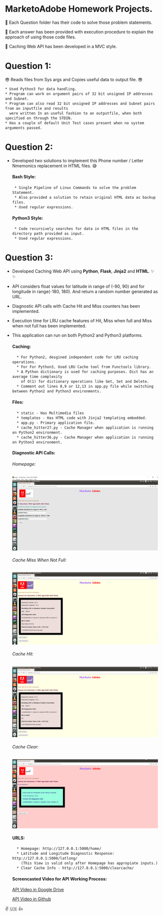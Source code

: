 # MarketoAdobe Homework Projects. 

:key: Each Question folder has their code to solve those problem statements. 

:key: Each answer has been provided with execution procedure to explain the approach of using those code files. 

:key: Caching Web API has been developed in a MVC style.  

# Question 1:
  :sunglasses: Reads files from Sys args and Copies useful data to output file. :sunglasses:

    * Used Python3 for data handling. 
    * Program can work on argument pairs of 32 bit unsigned IP addresses and Subnet.
    * Program can also read 32 bit unsigned IP addresses and Subnet pairs from an inputfile and results 
      were written In an useful fashion to an outputfile, when both specified on through the STDIN.  
    * Has a couple of default Unit Test cases present when no system arguments passed. 

# Question 2:
  * Developed two solutions to implement this Phone number / Letter Nmemonics replacement in HTML files. :sweat_smile:
    #### Bash Style:
         * Single Pipeline of Linux Commands to solve the problem Statement. 
         * Also provided a solution to retain original HTML data as backup files. 
         * Used regular expressions. 
    
    #### Python3 Style:
         * Code recursively searches for data in HTML files in the directory path provided as input. 
         * Used regular expressions. 

# Question 3:
   *  Developed Caching Web API using **Python**, **Flask**, **Jinja2** and **HTML**. :sparkles: :sparkles:
   *  API considers float values for latitude in range of (-90, 90) and for longitude in range(-180, 180).
      And return a random number generated as URL. 
   *  Diagnostic API calls with Cache Hit and Miss counters has been implemented. 
   *  Execution time for LRU cache features of Hit, Miss when full and Miss when not full has been implemented. 
   *  This application can run on both Python2 and Python3 platforms. 
   
      #### Caching:
            * For Python2, desgined independent code for LRU caching operations. 
            * For For Python3, Used LRU Cache tool from Functools library. 
            * A Python dictionary is used for caching purposes. Dict has an average time complexity 
              of O(1) for dictionary operations like Get, Set and Delete. 
            * Comment out lines 8,9 or 12,13 in app.py file while switching between Python2 and Python3 environments. 
            
      #### Files:
            * static - Has Multimedia files
            * templates - Has HTML code with Jinja2 templating embedded. 
            * app.py - Primary application file. 
            * cache_hitter27.py - Cache Manager when application is running on Python2 environment.
            * cache_hitter36.py - Cache Manager when application is running on Python3 environment.
            
      #### Diagnostic API Calls: 
         ###### Homepage:
         ![alt text](https://github.com/Raviteja-Ainampudi/MarketoAdobe/blob/master/Question3/API_Screenshots/API%20HomePage.PNG "Logo 1")
  
         ###### Cache Miss When Not Full:
         ![alt text](https://github.com/Raviteja-Ainampudi/MarketoAdobe/blob/master/Question3/API_Screenshots/API%20Cache%20Value%20Miss.PNG "Logo 2")
         
         ###### Cache Hit:
         ![alt text](https://github.com/Raviteja-Ainampudi/MarketoAdobe/blob/master/Question3/API_Screenshots/API%20Cache%20Value%20Hit.PNG "Logo 3")
         
         ###### Cache Clear:
         ![alt text](https://github.com/Raviteja-Ainampudi/MarketoAdobe/blob/master/Question3/API_Screenshots/API%20Cache%20Clear.PNG "Logo 4")
         
      #### URLS: 
            * Homepage: http://127.0.0.1:5000/home/
            * Latitude and Longitude Diagnostic Response: http://127.0.0.1:5000/latlong/ 
              (This View is valid only after Homepage has appropiate inputs.)
            * Clear Cache Info - http://127.0.0.1:5000/clearcache/
            
      #### Screencasted Video for API Working Process:    
      [API Video in Google Drive](https://drive.google.com/drive/folders/1nkfsuycR6jeogg0X5VfLXiDt-VOZ1Mj_)

      [API Video in Github](https://github.com/Raviteja-Ainampudi/MarketoAdobe/tree/master/Question3/API_Screen_Video)



:v: :us: :+1:
